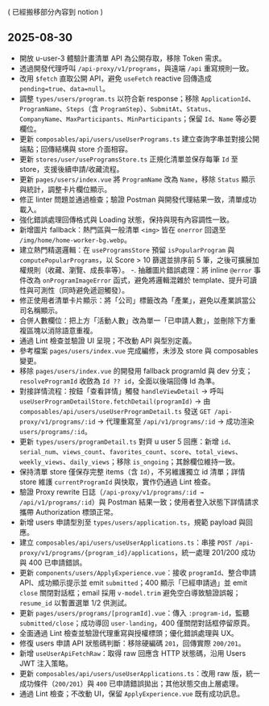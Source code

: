 ( 已經搬移部分內容到 notion )



## 2025-08-30
- 開放 u-user-3 體驗計畫清單 API 為公開存取，移除 Token 需求。
- 透過開發代理呼叫 `/api-proxy/v1/programs`，與遠端 `/api` 重寫規則一致。
- 改用 `$fetch` 直取公開 API，避免 `useFetch` reactive 回傳造成 `pending=true`、`data=null`。
- 調整 `types/users/program.ts` 以符合新 response；移除 `ApplicationId`、`ProgramName`、`Steps`（含 `ProgramStep`）、`SubmitAt`、`Status`、`CompanyName`、`MaxParticipants`、`MinParticipants`；保留 `Id`、`Name` 等必要欄位。
- 更新 `composables/api/users/useUserPrograms.ts` 建立查詢字串並對接公開端點；回傳結構與 store 介面相容。
- 更新 `stores/user/useProgramsStore.ts` 正規化清單並保存每筆 `Id` 至 store，支援後續申請/收藏流程。
- 更新 `pages/users/index.vue` 將 `ProgramName` 改為 `Name`，移除 `Status` 顯示與統計，調整卡片欄位顯示。
- 修正 linter 問題並通過檢查；驗證 Postman 與開發代理結果一致，清單成功載入。
- 強化錯誤處理回傳格式與 Loading 狀態，保持與現有內容調性一致。
- 新增圖片 fallback：熱門區與一般清單 `<img>` 皆在 `onerror` 回退至 `/img/home/home-worker-bg.webp`。
- 建立熱門精選邏輯：在 `useProgramsStore` 預留 `isPopularProgram` 與 `computePopularPrograms`，以 Score > 10 篩選並排序前 5 筆，之後可擴展加權規則（收藏、瀏覽、成長率等）。
-. 抽離圖片錯誤處理：將 inline `@error` 事件改為 `onProgramImageError` 函式，避免將邏輯混雜於 template、提升可讀性與可測性（同時避免遞迴觸發）。
 - 修正使用者清單卡片顯示：將「公司」標籤改為「產業」，避免以產業誤當公司名稱顯示。
 - 合併人數欄位：把上方「活動人數」改為單一「已申請人數」，並刪除下方重複區塊以消除語意重複。
 - 通過 Lint 檢查並驗證 UI 呈現；不改動 API 與型別定義。
 - 參考檔案 `pages/users/index.vue` 完成編修，未涉及 store 與 composables 變更。
 - 移除 `pages/users/index.vue` 的開發用 fallback programId 與 dev 分支；`resolveProgramId` 收斂為 `Id ?? id`，全面以後端回傳 Id 為準。
 - 對接詳情流程：按鈕「查看詳情」觸發 `handleViewDetail` → 呼叫 `useUserProgramDetailStore.fetchDetail(programId)` → 由 `composables/api/users/useUserProgramDetail.ts` 發送 `GET /api-proxy/v1/programs/:id` → 代理重寫至 `/api/v1/programs/:id` → 成功渲染 `users/programs/:id`。
 - 更新 `types/users/programDetail.ts` 對齊 u user 5 回應：新增 `id`、`serial_num`、`views_count`、`favorites_count`、`score`、`total_views`、`weekly_views`、`daily_views`；移除 `is_ongoing`；其餘欄位維持一致。
 - 保持清單 store 僅保存完整 items（含 `Id`），不另維護獨立 id 清單；詳情 store 維護 `currentProgramId` 與快取，實作仍通過 Lint 檢查。
 - 驗證 Proxy rewrite 日誌（`/api-proxy/v1/programs/:id → /api/v1/programs/:id`）與 Postman 結果一致；使用者登入狀態下詳情請求攜帶 Authorization 標頭正常。
 - 新增 users 申請型別至 `types/users/application.ts`，規範 payload 與回應。
 - 建立 `composables/api/users/useUserApplications.ts`：串接 `POST /api-proxy/v1/programs/{program_id}/applications`，統一處理 201/200 成功與 400 已申請錯誤。
 - 更新 `components/users/ApplyExperience.vue`：接收 `programId`、整合申請 API、成功顯示提示並 emit `submitted`；400 顯示「已經申請過」並 emit `close` 關閉對話框；email 採用 `v-model.trim` 避免空白導致驗證誤報；`resume_id` 以暫置選單 1/2 供測試。
 - 更新 `pages/users/programs/[programId].vue`：傳入 `:program-id`，監聽 `submitted/close`；成功導回 `user-landing`，400 僅關閉對話框停留原頁。
 - 全面通過 Lint 檢查並驗證代理重寫與授權標頭；優化錯誤處理與 UX。
 - 修復 users 申請 API 狀態碼判斷：移除硬編碼 `201`，回傳實際 `200/201`。
 - 新增 `useUserApiFetchRaw`：取得 raw 回應含 HTTP 狀態碼，沿用 Users JWT 注入策略。
 - 更新 `composables/api/users/useUserApplications.ts`：改用 raw 版，統一成功條件（`200/201`）與 `400` 已申請錯誤拋出；其他狀態交由上層處理。
 - 通過 Lint 檢查；不改動 UI，保留 `ApplyExperience.vue` 既有成功訊息。